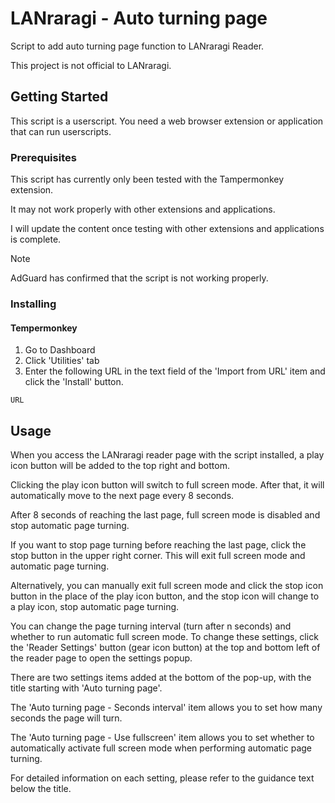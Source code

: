 # LANraragi - Auto turning page

Script to add auto turning page function to LANraragi Reader.

This project is not official to LANraragi.


## Getting Started <a name = "getting_started"></a>

This script is a userscript.
You need a web browser extension or application that can run userscripts.

### Prerequisites

This script has currently only been tested with the Tampermonkey extension.

It may not work properly with other extensions and applications.

I will update the content once testing with other extensions and applications is complete.

> [!NOTE]
> AdGuard has confirmed that the script is not working properly.


### Installing

#### Tempermonkey

1. Go to Dashboard
2. Click 'Utilities' tab
3. Enter the following URL in the text field of the 'Import from URL' item and click the 'Install' button.
```
URL
```

## Usage <a name = "usage"></a>

When you access the LANraragi reader page with the script installed, a play icon button will be added to the top right and bottom.

Clicking the play icon button will switch to full screen mode. After that, it will automatically move to the next page every 8 seconds.

After 8 seconds of reaching the last page, full screen mode is disabled and stop automatic page turning.

If you want to stop page turning before reaching the last page, click the stop button in the upper right corner. This will exit full screen mode and automatic page turning.

Alternatively, you can manually exit full screen mode and click the stop icon button in the place of the play icon button, and the stop icon will change to a play icon, stop automatic page turning.

You can change the page turning interval (turn after n seconds) and whether to run automatic full screen mode. To change these settings, click the 'Reader Settings' button (gear icon button) at the top and bottom left of the reader page to open the settings popup.

There are two settings items added at the bottom of the pop-up, with the title starting with 'Auto turning page'.

The 'Auto turning page - Seconds interval' item allows you to set how many seconds the page will turn.

The 'Auto turning page - Use fullscreen' item allows you to set whether to automatically activate full screen mode when performing automatic page turning.

For detailed information on each setting, please refer to the guidance text below the title.